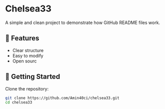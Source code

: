 # Chelsea33

A simple and clean project to demonstrate how GitHub README files work.

## 🔧 Features

- Clear structure
- Easy to modify
- Open sourc

## 🚀 Getting Started

Clone the repository:

```bash
git clone https://github.com/Amin40ci/chelsea33.git
cd chelsea33

